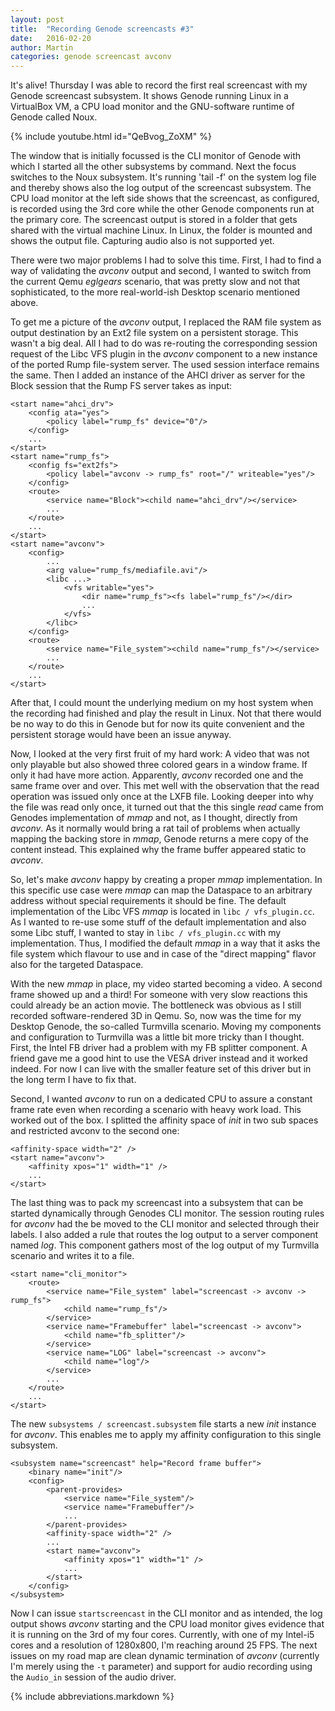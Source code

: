```yaml
---
layout: post
title:  "Recording Genode screencasts #3"
date:   2016-02-20
author: Martin
categories: genode screencast avconv
---
```


It's alive! Thursday I was able to record the first real screencast with my
Genode screencast subsystem. It shows Genode running Linux in a VirtualBox VM,
a CPU load monitor and the GNU-software runtime of Genode called Noux.

{% include youtube.html id="QeBvog_ZoXM" %}

The window that is initially focussed is the CLI monitor of Genode with which I
started all the other subsystems by command. Next the focus switches to the
Noux subsystem. It's running 'tail -f' on the system log file and thereby shows
also the log output of the screencast subsystem. The CPU load monitor at the
left side shows that the screencast, as configured, is recorded using the 3rd
core while the other Genode components run at the primary core. The screencast
output is stored in a folder that gets shared with the virtual machine Linux.
In Linux, the folder is mounted and shows the output file. Capturing audio
also is not supported yet.

There were two major problems I had to solve this time. First, I had to find a
way of validating the *avconv* output and second, I wanted to switch from the
current Qemu *eglgears* scenario, that was pretty slow and not that
sophisticated, to the more real-world-ish Desktop scenario mentioned above.

To get me a picture of the *avconv* output, I replaced the RAM file system as
output destination by an Ext2 file system on a persistent storage. This wasn't
a big deal. All I had to do was re-routing the corresponding session request of
the Libc VFS plugin in the *avconv* component to a new instance of the ported
Rump file-system server. The used session interface remains the same. Then I
added an instance of the AHCI driver as server for the Block session that the
Rump FS server takes as input:

~~~
<start name="ahci_drv">
	<config ata="yes">
		<policy label="rump_fs" device="0"/>
	</config>
	...
</start>
<start name="rump_fs">
	<config fs="ext2fs">
		<policy label="avconv -> rump_fs" root="/" writeable="yes"/>
	</config>
	<route>
		<service name="Block"><child name="ahci_drv"/></service>
		...
	</route>
	...
</start>
<start name="avconv">
	<config>
		...
		<arg value="rump_fs/mediafile.avi"/>
		<libc ...>
			<vfs writable="yes">
				<dir name="rump_fs"><fs label="rump_fs"/></dir>
				...
			</vfs>
		</libc>
	</config>
	<route>
		<service name="File_system"><child name="rump_fs"/></service>
		...
	</route>
	...
</start>
~~~

After that, I could mount the underlying medium on my host system when the
recording had finished and play the result in Linux. Not that there would be no
way to do this in Genode but for now its quite convenient and the persistent
storage would have been an issue anyway.

Now, I looked at the very first fruit of my hard work: A video that was not
only playable but also showed three colored gears in a window frame.  If only
it had have more action. Apparently, *avconv* recorded one and the same frame
over and over. This met well with the observation that the read operation was
issued only once at the LXFB file. Looking deeper into why the file was read
only once, it turned out that the this single *read* came from Genodes
implementation of *mmap* and not, as I thought, directly from *avconv*. As it
normally would bring a rat tail of problems when actually mapping the backing
store in *mmap*, Genode returns a mere copy of the content instead. This
explained why the frame buffer appeared static to *avconv*.

So, let's make *avconv* happy by creating a proper *mmap* implementation. In
this specific use case were *mmap* can map the Dataspace to an arbitrary
address without special requirements it should be fine. The default
implementation of the Libc VFS *mmap* is located in `libc / vfs_plugin.cc`. As
I wanted to re-use some stuff of the default implementation and also some Libc
stuff, I wanted to stay in `libc / vfs_plugin.cc` with my implementation. Thus,
I modified the default *mmap* in a way that it asks the file system which
flavour to use and in case of the "direct mapping" flavor also for the targeted
Dataspace.

With the new *mmap* in place, my video started becoming a video. A second frame
showed up and a third! For someone with very slow reactions this could already
be an action movie. The bottleneck was obvious as I still recorded
software-rendered 3D in Qemu. So, now was the time for my Desktop Genode, the
so-called Turmvilla scenario. Moving my components and configuration to
Turmvilla was a little bit more tricky than I thought. First, the Intel FB
driver had a problem with my FB splitter component. A friend gave me a good
hint to use the VESA driver instead and it worked indeed. For now I can live
with the smaller feature set of this driver but in the long term I have to fix
that.

Second, I wanted *avconv* to run on a dedicated CPU to assure a constant frame
rate even when recording a scenario with heavy work load. This worked out of
the box. I splitted the affinity space of *init* in two sub spaces and
restricted avconv to the second one:

~~~
<affinity-space width="2" />
<start name="avconv">
	<affinity xpos="1" width="1" />
	...
</start>
~~~

The last thing was to pack my screencast into a subsystem that can be started
dynamically through Genodes CLI monitor. The session routing rules for *avconv*
had the be moved to the CLI monitor and selected through their labels. I also
added a rule that routes the log output to a server component named *log*. This
component gathers most of the log output of my Turmvilla scenario and writes it
to a file.

~~~
<start name="cli_monitor">
	<route>
		<service name="File_system" label="screencast -> avconv -> rump_fs">
			<child name="rump_fs"/>
		</service>
		<service name="Framebuffer" label="screencast -> avconv">
			<child name="fb_splitter"/>
		</service>
		<service name="LOG" label="screencast -> avconv">
			<child name="log"/>
		</service>
		...
	</route>
	...
</start>
~~~

The new `subsystems / screencast.subsystem` file starts a new *init* instance
for *avconv*. This enables me to apply my affinity configuration to this single
subsystem.

~~~
<subsystem name="screencast" help="Record frame buffer">
	<binary name="init"/>
	<config>
		<parent-provides>
			<service name="File_system"/>
			<service name="Framebuffer"/>
			...
		</parent-provides>
		<affinity-space width="2" />
		...
		<start name="avconv">
			<affinity xpos="1" width="1" />
			...
		</start>
	</config>
</subsystem>
~~~

Now I can issue `start`<wbr>`screencast` in the CLI monitor and as intended, the
log output shows *avconv* starting and the CPU load monitor gives evidence that
it is running on the 3rd of my four cores. Currently, with one of my Intel-i5
cores and a resolution of 1280x800, I'm reaching around 25 FPS. The next
issues on my road map are clean dynamic termination of *avconv* (currently I'm
merely using the `-t` parameter) and support for audio recording using the
`Audio_in` session of the audio driver.

{% include abbreviations.markdown %}
